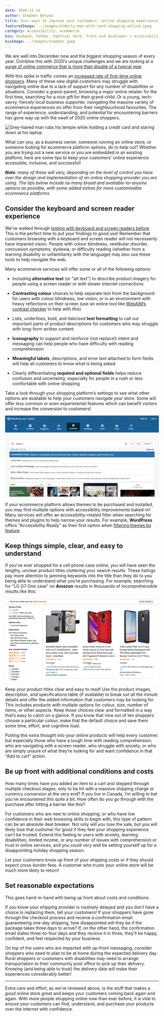 ```yaml
---
date: 2020-12-14
author: Stephen Belyea
title: Four ways to improve your customers' online shopping experience
featuredImage: ../images/elderly-man-with-card-shopping-online.jpeg
category: accessibility, ecommerce
bio: Husband, father, habitual dork, front end developer + accessibility instigator, attempted writer, ex-pat Maritimer.
bioImage: ../images/stephen.jpeg
---
```


We are well into December now and the biggest shopping season of every year. Combine this with 2020’s unique challenges and we are looking at a [surge of online commerce that is more than double of a typical year](https://www.cnbc.com/2020/10/28/online-holiday-sales-to-surge-33percent-to-189-billion-adobe.html).

With this spike in traffic comes an [increased rate of first-time online shoppers](https://www.cpapracticeadvisor.com/small-business/news/21140614/coronavirus-results-in-increase-in-firsttime-online-shoppers). Many of these new digital customers may struggle with navigating online due to a lack of support for any number of disabilities or situations. Consider a grand-parent, browsing a major online retailer for the first time, searching for a nice gift for their grand-child. Or a young, tech-savvy, fiercely local business supporter, navigating the massive variety of ecommerce experiences on offer from their neighbourhood favourites. The range of experience, understanding, and potential for encountering barriers has gone way up with the swell of 2020 online shoppers.

<!--
  Use this one for the post image too!
  Source on Adobe Stock:
  https://stock.adobe.com/ca/images/asian-senior-man-looking-confuse-when-using-credit-card-for-online-shopping/280246296?prev_url=detail
  -->

![Grey-haired man rubs his temple while holding a credit card and staring down at his laptop](../images/elderly-man-with-card-shopping-online.jpeg)

What can you, as a business owner, someone running an online store, or someone looking for ecommerce platform options, do to help out? Whether you are trying out a new service or you are embedded in an existing platform, here are some tips to keep your customers’ online experience accessible, inclusive, and successful!

_**Note:** many of these will vary, depending on the level of control you have over the design and implementation of an online shopping provider you are using. The tips below include as many broad and available-to-anyone options as possible, with some added extras for more customisable ecommerce platforms_

## Consider the keyboard and screen reader experience

We’ve walked through [testing with keyboard and screen readers before](/blog/how-anyone-can-start-testing-for-web-accessibility/). This is the perfect time to put your findings to good use! Remember that customers browsing with a keyboard and screen reader will not necessarily have imparied vision. People with colour blindness, vestibular disorder, concussion symptoms, dyslexia, or difficulty reading (whether from a learning disability or unfamiliarity with the language) may also use these tools to help navigate the web.

Many ecommerce services will offer some or all of the following options:

- Including **alternative text** (or "alt text") to describe product imagery for people using a screen reader or with slower internet connections

- **Contrasting colour** choices to help separate text from the background for users with colour blindness, low vision, or in an environment with heavy reflections on their screen (use an online tool like [WebAIM’s contrast checker](https://webaim.org/resources/contrastchecker/) to help with this)

- Lists, underlines, bold, and italicised **text formatting** to call out important parts of product descriptions for customers who may struggle with long-form written content

- **Iconography** to support and reinforce (not replace!) intent and messaging can help people who have difficulty with reading comprehension

- **Meaningful labels**, descriptions, and error text attached to form fields will help all customers to know what is being asked

- Clearly differentiating **required and optional fields** helps reduce confusion and uncertainty, especially for people in a rush or less comfortable with online shopping

Take a look through your shopping platform’s settings to see what other options are available to help your customers navigate your store. Some will offer less common or even experimental features which can benefit visitors and increase the conversion to customers!

![Wordpress themes homepage with filter open and showing the 'accessibility ready' option as the highlighted item in the drop down list](../images/wordpress-themes-accessibility.png)

If your ecommerce platform allows themes to be purchased and installed, you may find multiple options with accessibility improvements baked-in! Many services will offer an accessibility-related filter when searching for themes and plugins to help narrow your results. For example, **WordPress** offers "Accessibility Ready" as their first option when [filtering themes by feature](https://wordpress.com/themes/business/filter/accessibility-ready).

## Keep things simple, clear, and easy to understand

If you’ve ever shopped for a cell phone case online, you will have seen the lengthy, unclear product titles cluttering your search results. These listings pay more attention to jamming keywords into the title than they do to you being able to understand what you’re purchasing. For example, searching for "LG G7 One case" on **Amazon** results in thousands of incomprehensible results like this:

![Amazon search results lists 1 to 48 of 3000 of phone cases with titles like 'kwmobile wallet case compatible with LG G7 ThinQ/Fit/One - fabric faux leather cover with card slots, stand - grey/black'](../images/amazon-phone-case-results.png)

Keep your product titles clear and easy to read! Use the product images, description, and specifications table (if available) to break out all the minute details and offer the added information that customers may be looking for. This includes products with multiple options for colour, size, number of items, or other aspects. Keep those choices clear and formatted in a way that’s easy to catch on a glance. If you know that nine out of ten shoppers choose a particular colour, make that the default choice and save them some time, effort, and cognitive load.

Putting this extra thought into your online products will help every customer, but especially those who have a tough time with reading comprehension, who are navigating with a screen reader, who struggle with anxiety, or who are simply unsure of what they’re looking for and want confidence in that "Add to cart" action.

## Be up front with additional conditions and costs

How many times have you added an item to a cart and stepped through multiple checkout stages, only to be hit with a massive shipping charge or currency conversion at the very end? If you live in Canada, I’m willing to bet you’ve encountered this quite a bit. How often do you go through with the purchase after hitting a barrier like this?

For customers who are new to online shopping, or who have low confidence in their web browsing skills to begin with, this type of pattern can be an absolute deal breaker. Not only will you lose the sale, but you will likely lose that customer for good if they feel your shopping experience can’t be trusted. Extend this feeling to users with anxiety, learning disabilities, limited income, or any number of issues with comprehension or trust in online services, and you could very well be setting yourself up for a disappointing holiday shopping season.

Let your customers know up front of your shipping costs or if they should expect cross-border fees. A customer who trusts your online store will be much more likely to return!

## Set reasonable expectations

This goes hand-in-hand with being up front about costs and conditions.

If you know your shipping provider is routinely delayed and you don’t have a choice in replacing them, tell your customers! If your shoppers have gone through the checkout process and receive a confirmation email guaranteeing one-day shipping, how disappointed will they be if the package takes three days to arrive? If, on the other hand, the confirmation email states three-to-four days and they receive it in three, they’ll be happy, confident, and feel respected by your business.

On top of the users who are impacted with up-front messaging, consider shoppers who need to plan to be at home during the expected delivery day. Rural shoppers or customers with disabilities may need to arrange transportation to their community post office to pick up their delivery. Knowing (and being able to trust) the delivery date will make their experiences considerably better!

---

Extra care and effort, as we’ve reviewed above, is the stuff that makes a _good_ online store _great_ and keeps your customers coming back again and again. With more people shopping online now than ever before, it is vital to ensure your customers can find, understand, and purchase your products over the internet with confidence.
